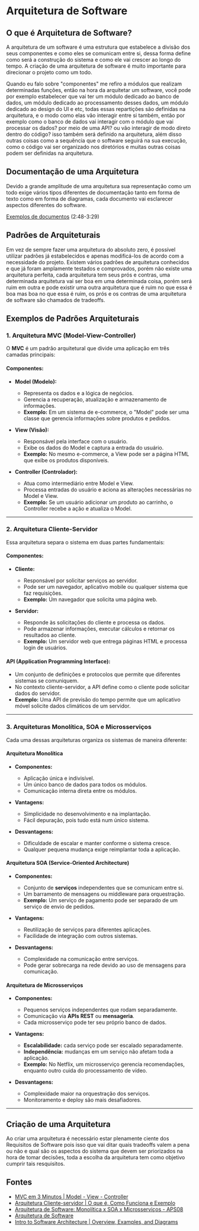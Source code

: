 # **Arquitetura de Software**
## **O que é Arquitetura de Software?**
A arquitetura de um software é uma estrutura que estabelece a divisão dos seus componentes e como eles se comunicam entre si, dessa forma define como será a construção do sistema e como ele vai crescer ao longo do tempo. A criação de uma arquitetura de software é muito importante para direcionar o projeto como um todo.

Quando eu falo sobre "componentes" me refiro a módulos que realizam determinadas funções, então na hora da arquitetar um software, você pode por exemplo estabelecer que vai ter um módulo dedicado ao banco de dados, um módulo dedicado ao processamento desses dados, um módulo dedicado ao design do UI e etc, todas essas repartições são definidas na arquitetura, e o modo como elas vão interagir entre si também, então por exemplo como o banco de dados vai interagir com o módulo que vai processar os dados? por meio de uma API? ou vão interagir de modo direto dentro do código? isso também será definido na arquitetura, além disso outras coisas como a sequência que o software seguirá na sua execução, como o código vai ser organizado nos diretórios e muitas outras coisas podem ser definidas na arquitetura. 

## **Documentação de uma Arquitetura**
Devido a grande amplitude de uma arquitetura sua representação como um todo exige vários tipos diferentes de documentação tanto em forma de texto como em forma de diagramas, cada documento vai esclarecer aspectos diferentes do software.

[Exemplos de documentos](https://www.youtube.com/watch?v=BwwD5v1yDz0&t=168s&ab_channel=EuTIEnsino) (2:48-3:29)

## **Padrões de Arquiteturais**
Em vez de sempre fazer uma arquitetura do absoluto zero, é possível utilizar padrões já estabelecidos e apenas modificá-los de acordo com a necessidade do projeto. Existem vários padrões de arquitetura conhecidos e que já foram amplamente testados e comprovados, porém não existe uma arquitetura perfeita, cada arquitetura tem seus prós e contras, uma determinada arquitetura vai ser boa em uma determinada coisa, porém será ruim em outra e pode existir uma outra arquitetura que é ruim no que essa é boa mas boa no que essa é ruim, os prós e os contras de uma arquitetura de software são chamados de tradeoffs.

## **Exemplos de Padrões Arquiteturais**

### **1. Arquitetura MVC (Model-View-Controller)**

O **MVC** é um padrão arquitetural que divide uma aplicação em três camadas principais:

#### **Componentes:**
- **Model (Modelo):**  
  - Representa os dados e a lógica de negócios.  
  - Gerencia a recuperação, atualização e armazenamento de informações.  
  - **Exemplo:** Em um sistema de e-commerce, o "Model" pode ser uma classe que gerencia informações sobre produtos e pedidos.

- **View (Visão):**  
  - Responsável pela interface com o usuário.  
  - Exibe os dados do Model e captura a entrada do usuário.  
  - **Exemplo:** No mesmo e-commerce, a View pode ser a página HTML que exibe os produtos disponíveis.

- **Controller (Controlador):**  
  - Atua como intermediário entre Model e View.  
  - Processa entradas do usuário e aciona as alterações necessárias no Model e View.  
  - **Exemplo:** Se um usuário adicionar um produto ao carrinho, o Controller recebe a ação e atualiza o Model.

---

### **2. Arquitetura Cliente-Servidor**

Essa arquitetura separa o sistema em duas partes fundamentais:

#### **Componentes:**
- **Cliente:**  
  - Responsável por solicitar serviços ao servidor.  
  - Pode ser um navegador, aplicativo mobile ou qualquer sistema que faz requisições.  
  - **Exemplo:** Um navegador que solicita uma página web.

- **Servidor:**  
  - Responde às solicitações do cliente e processa os dados.  
  - Pode armazenar informações, executar cálculos e retornar os resultados ao cliente.  
  - **Exemplo:** Um servidor web que entrega páginas HTML e processa login de usuários.

#### **API (Application Programming Interface):**  
- Um conjunto de definições e protocolos que permite que diferentes sistemas se comuniquem.  
- No contexto cliente-servidor, a API define como o cliente pode solicitar dados do servidor.  
- **Exemplo:** Uma API de previsão do tempo permite que um aplicativo móvel solicite dados climáticos de um servidor.

---

### **3. Arquiteturas Monolítica, SOA e Microsserviços**

Cada uma dessas arquiteturas organiza os sistemas de maneira diferente:

#### **Arquitetura Monolítica**
- **Componentes:**  
  - Aplicação única e indivisível.  
  - Um único banco de dados para todos os módulos.  
  - Comunicação interna direta entre os módulos.

- **Vantagens:**  
  - Simplicidade no desenvolvimento e na implantação.  
  - Fácil depuração, pois tudo está num único sistema.

- **Desvantagens:**  
  - Dificuldade de escalar e manter conforme o sistema cresce.  
  - Qualquer pequena mudança exige reimplantar toda a aplicação.

#### **Arquitetura SOA (Service-Oriented Architecture)**
- **Componentes:**  
  - Conjunto de **serviços** independentes que se comunicam entre si.  
  - Um barramento de mensagens ou middleware para orquestração.  
  - **Exemplo:** Um serviço de pagamento pode ser separado de um serviço de envio de pedidos.

- **Vantagens:**  
  - Reutilização de serviços para diferentes aplicações.  
  - Facilidade de integração com outros sistemas.

- **Desvantagens:**  
  - Complexidade na comunicação entre serviços.  
  - Pode gerar sobrecarga na rede devido ao uso de mensagens para comunicação.

#### **Arquitetura de Microsserviços**
- **Componentes:**  
  - Pequenos serviços independentes que rodam separadamente.  
  - Comunicação via **APIs REST** ou **mensageria**.  
  - Cada microsserviço pode ter seu próprio banco de dados.

- **Vantagens:**  
  - **Escalabilidade:** cada serviço pode ser escalado separadamente.  
  - **Independência:** mudanças em um serviço não afetam toda a aplicação.  
  - **Exemplo:** No Netflix, um microsserviço gerencia recomendações, enquanto outro cuida do processamento de vídeo.

- **Desvantagens:**  
  - Complexidade maior na orquestração dos serviços.  
  - Monitoramento e deploy são mais desafiadores.

---

## **Criação de uma Arquitetura** 
Ao criar uma arquitetura é necessário estar plenamente ciente dos Requisitos de Software pois isso que vai ditar quais tradeoffs valem a pena ou não e qual são os aspectos do sistema que devem ser priorizados na hora de tomar decisões, toda a escolha da arquitetura tem como objetivo cumprir tais resquisitos.

## **Fontes**
- [MVC em 3 Minutos | Model - View - Controller](https://www.youtube.com/watch?v=ZW2JLtX4Dag)
- [Arquitetura Cliente-servidor | O que é, Como Funciona e Exemplo](https://www.youtube.com/watch?v=FWeHPCqD67c)
- [Arquitetura de Software: Monolítica x SOA x Microsserviços - APS08](https://www.youtube.com/watch?v=suZfVAk7hco)
- [Arquitetura de Software](https://www.youtube.com/playlist?list=PLX0VJrazYICCC2a_Ab-sZwLn_LIO8gc4T)
- [Intro to Software Architecture | Overview, Examples, and Diagrams](https://www.youtube.com/watch?v=k3hKLd7vYZ8&ab_channel=FaradayAcademy)
